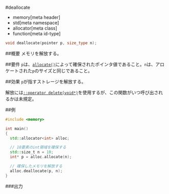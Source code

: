 #deallocate
* memory[meta header]
* std[meta namespace]
* allocator[meta class]
* function[meta id-type]

```cpp
void deallocate(pointer p, size_type n);
```

##概要
メモリを解放する。


##要件
`p`は、[`allocate()`](./allocate.md)によって確保されたポインタ値であること。`n`は、アロケートされた`p`のサイズと同じであること。


##効果
`p`が指すストレージを解放する。

解放には[`::operator delete(void*)`](/reference/new/delete.md)を使用するが、この関数がいつ呼び出されるかは未規定。


##例
```cpp
#include <memory>

int main()
{
  std::allocator<int> alloc;

  // 10要素のint領域を確保する
  std::size_t n = 10;
  int* p = alloc.allocate(n);

  // 確保したメモリを解放する
  alloc.deallocate(p, n);
}
```

###出力
```
```


